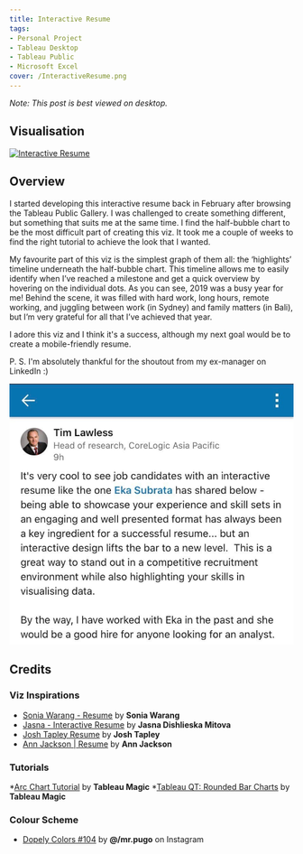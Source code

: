 ```yaml
---
title: Interactive Resume
tags: 
- Personal Project
- Tableau Desktop
- Tableau Public
- Microsoft Excel
cover: /InteractiveResume.png
---
```

*Note: This post is best viewed on desktop.*

## Visualisation
<div class='tableauPlaceholder' id='viz1635947575267' style='position: relative'><noscript><a href='https:&#47;&#47;idasbrt.github.io&#47;'>
    <img alt='Interactive Resume ' src='https:&#47;&#47;public.tableau.com&#47;static&#47;images&#47;Ek&#47;EkaSubrata-InteractiveResume&#47;InteractiveResume&#47;1_rss.png' style='border: none' />
</a>
</noscript>
<object class='tableauViz'  style='display:none;'>
    <param name='host_url' value='https%3A%2F%2Fpublic.tableau.com%2F' /> 
    <param name='embed_code_version' value='3' /> 
    <param name='site_root' value='' />
    <param name='name' value='EkaSubrata-InteractiveResume&#47;InteractiveResume' />
    <param name='tabs' value='no' />
    <param name='toolbar' value='no' />
    <param name='display_count' value='yes' />
    <param name='language' value='en-GB' />
    <param name="dataDetails" value="no" />
    <param name="alerts" value="no" />
    <param name="showShareOptions" value="false" />
    <param name="subscriptions" value="no" />
    
</object>
</div>                
<script type='text/javascript'>                    
var divElement = document.getElementById('viz1635947575267');                    
    var vizElement = divElement.getElementsByTagName('object')[0];                    
    vizElement.style.width='1016px';vizElement.style.height='1091px';                    
    var scriptElement = document.createElement('script');                    
    scriptElement.src = 'https://public.tableau.com/javascripts/api/viz_v1.js';                    
    vizElement.parentNode.insertBefore(scriptElement, vizElement);                
</script>

## Overview
I started developing this interactive resume back in February after browsing the Tableau Public Gallery. I was challenged to create something different, but something that suits me at the same time. I find the half-bubble chart to be the most difficult part of creating this viz. It took me a couple of weeks to find the right tutorial to achieve the look that I wanted.

My favourite part of this viz is the simplest graph of them all: the ‘highlights’ timeline underneath the half-bubble chart. This timeline allows me to easily identify when I’ve reached a milestone and get a quick overview by hovering on the individual dots. As you can see, 2019 was a busy year for me! Behind the scene, it was filled with hard work, long hours, remote working, and juggling between work (in Sydney) and family matters (in Bali), but I’m very grateful for all that I’ve achieved that year.

I adore this viz and I think it's a success, although my next goal would be to create a mobile-friendly resume.

P. S. I'm absolutely thankful for the shoutout from my ex-manager on LinkedIn :)

![](/interactiveresume_comment.jpg)

## Credits
### Viz Inspirations
* [Sonia Warang - Resume](https://public.tableau.com/app/profile/sonia.warang/viz/SoniaWarang-Resume/SoniaWarang-Resume) by **Sonia Warang**
* [Jasna - Interactive Resume](https://public.tableau.com/app/profile/jasna/viz/Jasna-Interactiveresume/RESUME) by **Jasna Dishlieska Mitova**
* [Josh Tapley Resume](https://public.tableau.com/app/profile/josh.tapley/viz/JoshTapleyResume/ResumeOverview) by **Josh Tapley**
* [Ann Jackson | Resume](https://public.tableau.com/app/profile/ann.jackson/viz/AnnJacksonResume/AnnJacksonResume) by **Ann Jackson**

### Tutorials
*[Arc Chart Tutorial](https://tableau.toanhoang.com/arc-chart-tutorial/) by **Tableau Magic**
*[Tableau QT: Rounded Bar Charts](https://tableau.toanhoang.com/tableau-qt-rounded-bar-charts/) by **Tableau Magic**

### Colour Scheme
* [Dopely Colors #104](https://www.instagram.com/p/BwZFQVxB4zM/) by **@/mr.pugo** on Instagram
